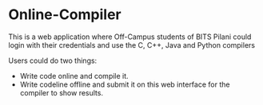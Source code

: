 Online-Compiler
===============

This is a web application where Off-Campus students of BITS Pilani could login with their credentials and use the C, C++, Java and Python compilers

Users could do two things:

* Write code online and compile it.
* Write codeline offline and submit it on this web interface for the compiler to show results.